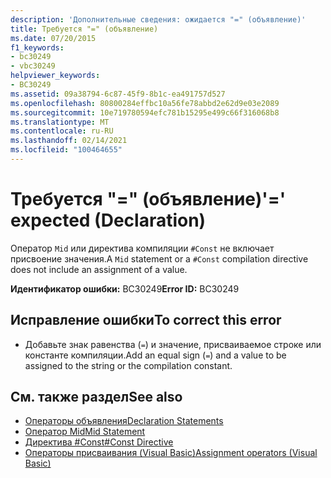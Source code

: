 ```yaml
---
description: 'Дополнительные сведения: ожидается "=" (объявление)'
title: Требуется "=" (объявление)
ms.date: 07/20/2015
f1_keywords:
- bc30249
- vbc30249
helpviewer_keywords:
- BC30249
ms.assetid: 09a38794-6c87-45f9-8b1c-ea491757d527
ms.openlocfilehash: 80800284effbc10a56fe78abbd2e62d9e03e2089
ms.sourcegitcommit: 10e719780594efc781b15295e499c66f316068b8
ms.translationtype: MT
ms.contentlocale: ru-RU
ms.lasthandoff: 02/14/2021
ms.locfileid: "100464655"
---
```

# <a name="-expected-declaration"></a><span data-ttu-id="b484e-103">Требуется "=" (объявление)</span><span class="sxs-lookup"><span data-stu-id="b484e-103">'=' expected (Declaration)</span></span>

<span data-ttu-id="b484e-104">Оператор `Mid` или директива компиляции `#Const` не включает присвоение значения.</span><span class="sxs-lookup"><span data-stu-id="b484e-104">A `Mid` statement or a `#Const` compilation directive does not include an assignment of a value.</span></span>  
  
 <span data-ttu-id="b484e-105">**Идентификатор ошибки:** BC30249</span><span class="sxs-lookup"><span data-stu-id="b484e-105">**Error ID:** BC30249</span></span>  
  
## <a name="to-correct-this-error"></a><span data-ttu-id="b484e-106">Исправление ошибки</span><span class="sxs-lookup"><span data-stu-id="b484e-106">To correct this error</span></span>  
  
- <span data-ttu-id="b484e-107">Добавьте знак равенства (`=`) и значение, присваиваемое строке или константе компиляции.</span><span class="sxs-lookup"><span data-stu-id="b484e-107">Add an equal sign (`=`) and a value to be assigned to the string or the compilation constant.</span></span>  
  
## <a name="see-also"></a><span data-ttu-id="b484e-108">См. также раздел</span><span class="sxs-lookup"><span data-stu-id="b484e-108">See also</span></span>

- [<span data-ttu-id="b484e-109">Операторы объявления</span><span class="sxs-lookup"><span data-stu-id="b484e-109">Declaration Statements</span></span>](../programming-guide/language-features/statements.md#declaration-statements)
- [<span data-ttu-id="b484e-110">Оператор Mid</span><span class="sxs-lookup"><span data-stu-id="b484e-110">Mid Statement</span></span>](../language-reference/statements/mid-statement.md)
- [<span data-ttu-id="b484e-111">Директива #Const</span><span class="sxs-lookup"><span data-stu-id="b484e-111">#Const Directive</span></span>](../language-reference/directives/const-directive.md)
- [<span data-ttu-id="b484e-112">Операторы присваивания (Visual Basic)</span><span class="sxs-lookup"><span data-stu-id="b484e-112">Assignment operators (Visual Basic)</span></span>](../language-reference/operators/assignment-operators.md)
